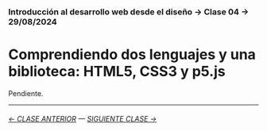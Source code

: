### Introducción al desarrollo web desde el diseño → Clase 04 → 29/08/2024

# Comprendiendo dos lenguajes y una biblioteca: HTML5, CSS3 y p5.js

Pendiente.

- - - - - - - 

###### [← CLASE ANTERIOR](https://github.com/profesorfaco/opr/tree/main/clase-03) — [SIGUIENTE CLASE →](https://github.com/profesorfaco/opr/tree/main/clase-05)

